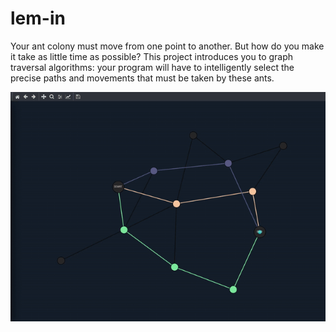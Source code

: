 # lem-in
Your ant colony must move from one point to another. But how do you make it take as little time as possible?
This project introduces you to graph traversal algorithms: your program will have to intelligently select the precise paths and movements that must be taken by these ants.

![Screenshot](src/lemin.gif)
